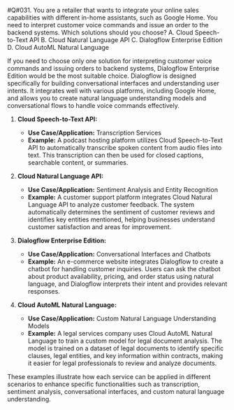 #Q#031. You are a retailer that wants to integrate your online sales capabilities with different in-home assistants, such as Google Home. You need to interpret customer voice commands and issue an order to the backend systems. Which solutions should you choose?
A. Cloud Speech-to-Text API
B. Cloud Natural Language API
C. Dialogflow Enterprise Edition
D. Cloud AutoML Natural Language

If you need to choose only one solution for interpreting customer voice commands and issuing orders to backend systems, Dialogflow Enterprise Edition would be the most suitable choice. Dialogflow is designed specifically for building conversational interfaces and understanding user intents. It integrates well with various platforms, including Google Home, and allows you to create natural language understanding models and conversational flows to handle voice commands effectively.

1. **Cloud Speech-to-Text API:**
   - **Use Case/Application:** Transcription Services
   - **Example:** A podcast hosting platform utilizes Cloud Speech-to-Text API to automatically transcribe spoken content from audio files into text. This transcription can then be used for closed captions, searchable content, or summaries.

2. **Cloud Natural Language API:**
   - **Use Case/Application:** Sentiment Analysis and Entity Recognition
   - **Example:** A customer support platform integrates Cloud Natural Language API to analyze customer feedback. The system automatically determines the sentiment of customer reviews and identifies key entities mentioned, helping businesses understand customer satisfaction and areas for improvement.

3. **Dialogflow Enterprise Edition:**
   - **Use Case/Application:** Conversational Interfaces and Chatbots
   - **Example:** An e-commerce website integrates Dialogflow to create a chatbot for handling customer inquiries. Users can ask the chatbot about product availability, pricing, and order status using natural language, and Dialogflow interprets their intent and provides relevant responses.

4. **Cloud AutoML Natural Language:**
   - **Use Case/Application:** Custom Natural Language Understanding Models
   - **Example:** A legal services company uses Cloud AutoML Natural Language to train a custom model for legal document analysis. The model is trained on a dataset of legal documents to identify specific clauses, legal entities, and key information within contracts, making it easier for legal professionals to review and analyze documents.

These examples illustrate how each service can be applied in different scenarios to enhance specific functionalities such as transcription, sentiment analysis, conversational interfaces, and custom natural language understanding.
